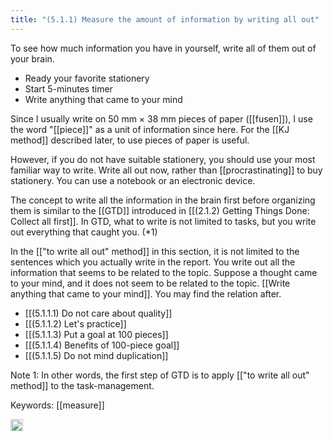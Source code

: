 ```yaml
---
title: "(5.1.1) Measure the amount of information by writing all out"
---
```


To see how much information you have in yourself, write all of them out of your brain.

- Ready your favorite stationery
- Start 5-minutes timer
- Write anything that came to your mind

Since I usually write on 50 mm × 38 mm pieces of paper ([[fusen]]), I use the word "[[piece]]" as a unit of information since here. For the [[KJ method]] described later, to use pieces of paper is useful.

However, if you do not have suitable stationery, you should use your most familiar way to write. Write all out now, rather than [[procrastinating]] to buy stationery. You can use a notebook or an electronic device.

The concept to write all the information in the brain first before organizing them is similar to the [[GTD]] introduced in [[(2.1.2) Getting Things Done: Collect all first]]. In GTD, what to write is not limited to tasks, but you write out everything that caught you. (*1)

In the [["to write all out" method]] in this section, it is not limited to the sentences which you actually write in the report. You write out all the information that seems to be related to the topic. Suppose a thought came to your mind, and it does not seem to be related to the topic. [[Write anything that came to your mind]]. You may find the relation after.

- [[(5.1.1.1) Do not care about quality]]
- [[(5.1.1.2) Let's practice]]
- [[(5.1.1.3) Put a goal at 100 pieces]]
- [[(5.1.1.4) Benefits of 100-piece goal]]
- [[(5.1.1.5) Do not mind duplication]]

Note 1: In other words, the first step of GTD is to apply [["to write all out" method]] to the task-management.

Keywords: [[measure]]

<img src='https://scrapbox.io/api/pages/nishio/en/icon' alt='en.icon' height="19.5"/>